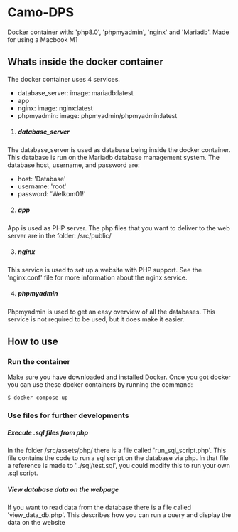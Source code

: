 # Camo-DPS
 Docker container with: 'php8.0', 'phpmyadmin', 'nginx' and 'Mariadb'.
 Made for using a Macbook M1


## Whats inside the docker container
 The docker container uses 4 services.
 * database_server: image: mariadb:latest
 * app
 * nginx: image: nginx:latest
 * phpmyadmin: image: phpmyadmin/phpmyadmin:latest

1. ##### database_server
 The database_server is used as database being inside the docker container. This database is run on the Mariadb database management system.
 The database host, username, and password are:
 * host: 'Database'
 * username: 'root'
 * password: 'Welkom01!'

2. ##### app
 App is used as PHP server. The php files that you want to deliver to the web server are in the folder: /src/public/

3. ##### nginx
 This service is used to set up a website with PHP support. See the 'nginx.conf' file for more information about the nginx service.

4. ##### phpmyadmin
 Phpmyadmin is used to get an easy overview of all the databases. This service is not required to be used, but it does make it easier.


## How to use
### Run the container
 Make sure you have downloaded and installed Docker.
 Once you got docker you can use these docker containers by running the command:

    $ docker compose up


### Use files for further developments
##### Execute .sql files from php 
 In the folder /src/assets/php/ there is a file called 'run_sql_script.php'. This file contains the code to run a sql script on the database via php. In that file a reference is made to '../sql/test.sql', you could modify this to run your own .sql script.

##### View database data on the webpage
 If you want to read data from the database there is a file called 'view_data_db.php'. This describes how you can run a query and display the data on the website